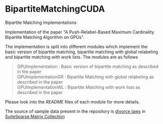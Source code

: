 # BipartiteMatchingCUDA
Bipartite Matching Implementations

Implementation of the paper "A Push-Relabel-Based Maximum Cardinality Bipartite Matching Algorithm on GPUs".

The implementation is split into different modules which implement the basic version of bipartite matching, bipartite matching with global relabeling and bipartite matching with work lists. The modules are as follows

> GPUImplementation : Basic version of bipartite matching as described in the paper<br/>
> GPUImplementationGR : Bipartite Matching with global relabeling as described in the paper<br/>
> GPUImplementationWL : Bipartite Matching with work lists as described in the paper<br/>

Please look into the *README* files of each module for more details.

The source of sample data present in the repository is [divorce laws](https://sparse.tamu.edu/Pajek/divorce) in [SuiteSparse Matrix Collection](https://sparse.tamu.edu/)
